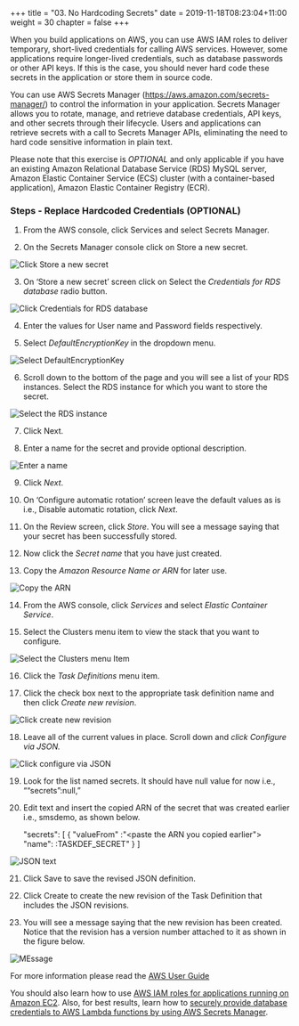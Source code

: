 +++
title = "03. No Hardcoding Secrets"
date = 2019-11-18T08:23:04+11:00
weight = 30
chapter = false
+++

When you build applications on AWS, you can use AWS IAM roles to deliver temporary, short-lived credentials for calling AWS services. However, some applications require longer-lived credentials, such as database passwords or other API keys. If this is the case, you should never hard code these secrets in the application or store them in source code.

You can use AWS Secrets Manager (https://aws.amazon.com/secrets-manager/) to control the information in your application. Secrets Manager allows you to rotate, manage, and retrieve database credentials, API keys, and other secrets through their lifecycle. Users and applications can retrieve secrets with a call to Secrets Manager APIs, eliminating the need to hard code sensitive information in plain text.

Please note that this exercise is *OPTIONAL* and only applicable if you have an existing Amazon Relational Database Service (RDS) MySQL server, Amazon Elastic Container Service (ECS) cluster (with a container-based application), Amazon Elastic Container Registry (ECR). 

### Steps - Replace Hardcoded Credentials (OPTIONAL)

1. From the AWS console, click Services and select Secrets Manager.

2. On the Secrets Manager console click on Store a new secret.

![Click Store a new secret](/images/Module-3-Image-1.png)

3. On ‘Store a new secret’ screen click on Select the *Credentials for RDS database* radio button.

![Click Credentials for RDS database](/images/Module-3-Image-2.png)

4. Enter the values for User name and Password fields respectively.

5. Select *DefaultEncryptionKey* in the dropdown menu.

![Select DefaultEncryptionKey](/images/Module-3-Image-3.png)

6. Scroll down to the bottom of the page and you will see a list of your RDS instances. Select the RDS instance for which you want to store the secret.
    
![Select the RDS instance](/images/Module-3-Image-4.png)

7. Click Next.

8. Enter a name for the secret and provide optional description.

![Enter a name](/images/Module-3-Image-5.png)

9. Click *Next*.

10. On ‘Configure automatic rotation’ screen leave the default values as is i.e., Disable automatic rotation, click *Next*.

11. On the Review screen, click *Store*. You will see a message saying that your secret has been successfully stored.

12. Now click the *Secret name* that you have just created.

13. Copy the *Amazon Resource Name or ARN* for later use.

![Copy the ARN](/images/Module-3-Image-6.png)

14. From the AWS console, click *Services* and select *Elastic Container Service*.

15. Select the Clusters menu item to view the stack that you want to configure.

![Select the Clusters menu Item](/images/Module-3-Image-7.png)

16. Click the *Task Definitions* menu item.

17. Click the check box next to the appropriate task definition name and then click *Create new revision*.
    
![Click create new revision](/images/Module-3-Image-8.png)

18. Leave all of the current values in place. Scroll down and *click Configure via JSON.* 

![Click configure via JSON](/images/Module-3-Image-9.png)

19. Look for the list named secrets. It should have null value for now i.e., ““secrets”:null,”

20. Edit text and insert the copied ARN of the secret that was created earlier i.e., smsdemo, as shown below.  

    "secrets": [
    {
    "valueFrom" :"<paste the ARN you copied earlier">
    "name": :TASKDEF_SECRET"
    }
    ]

![JSON text](/images/Module-3-Image-10.png)

21. Click Save to save the revised JSON definition.

22. Click Create to create the new revision of the Task Definition that includes the JSON revisions.

23. You will see a message saying that the new revision has been created. Notice that the revision has a version number attached to it as shown in the figure below.

![MEssage](/images/Module-3-Image-11.png)

For more information please read the [AWS User Guide](https://docs.aws.amazon.com/secretsmanager/latest/userguide/intro.html)

You should also learn how to use [AWS IAM roles for applications running on Amazon EC2](https://docs.aws.amazon.com/IAM/latest/UserGuide/id_roles_use_switch-role-ec2.html). Also, for best results, learn how to [securely provide database credentials to AWS Lambda functions by using AWS Secrets Manager](https://aws.amazon.com/blogs/security/how-to-securely-provide-database-credentials-to-lambda-functions-by-using-aws-secrets-manager/).